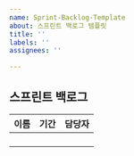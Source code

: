 ```yaml
---
name: Sprint-Backlog-Template
about: 스프린트 백로그 템플릿
title: ''
labels: ''
assignees: ''

---
```


## 스프린트 백로그

| 이름                                 | 기간                               | 담당자 |
|--------------------------------------|------------------------------------|--------|
| | | |
| | | |
| | | |
| | | |
